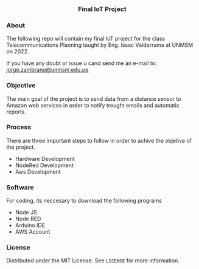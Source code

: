 <p align="center">
  <h3 align="center">Final IoT Project</h3>
</p>

<!-- ABOUT THE PROJECT -->
### About

The following repo will contain my final IoT project for the class Telecommunications Planning taught by Eng. Issac Valderrama at UNMSM on 2022.

If you have any doubt or issue u cand send me an e-mail to: jorge.zambrano@unmsm.edu.pe


### Objective

The main goal of the project is to send data from a distance sensor to Amazon web services in order to notify trought emails and automatic reports.

### Process

There are three important steps to follow in order to achive the objetive of the project.

-  Hardware Development
-  NodeRed Development
-  Aws Development

### Software

For coding, its neccesary to download the following programs

-  Node JS
-  Node RED
-  Arduino IDE
-  AWS Account

### License
Distributed under the MIT License. See `LICENSE` for more information.
